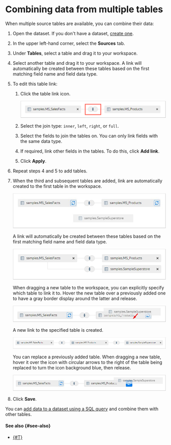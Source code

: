 # Combining data from multiple tables

When multiple source tables are available, you can combine their data:

1. Open the dataset. If you don't have a dataset, [create one](create.md).
1. In the upper left-hand corner, select the **Sources** tab.
1. Under **Tables**, select a table and drag it to your workspace.
1. Select another table and drag it to your workspace. A link will automatically be created between these tables based on the first matching field name and field data type.
1. To edit this table link:

   1. Click the table link icon.

      ![image](../../../_assets/datalens/operations/join-data/edit-link.png)

   1. Select the join type: `inner`, `left`, `right`, or `full`.
   1. Select the fields to join the tables on. You can only link fields with the same data type.
   1. If required, link other fields in the tables. To do this, click **Add link**.
   1. Click **Apply**.

1. Repeat steps 4 and 5 to add tables.
1. When the third and subsequent tables are added, link are automatically created to the first table in the workspace.

   ![image](../../../_assets/datalens/operations/join-data/add-table-1.png)

   A link will automatically be created between these tables based on the first matching field name and field data type.

   ![image](../../../_assets/datalens/operations/join-data/add-table-2.png)

   When dragging a new table to the workspace, you can explicitly specify which table to link it to. Hover the new table over a previously added one to have a gray border display around the latter and release.

   ![image](../../../_assets/datalens/operations/join-data/add-table-3.png)

   A new link to the specified table is created.

   ![image](../../../_assets/datalens/operations/join-data/add-table-4.png)

   You can replace a previously added table. When dragging a new table, hover it over the icon with circular arrows to the right of the table being replaced to turn the icon background blue, then release.

   ![image](../../../_assets/datalens/operations/join-data/change-table.png)

1. Click **Save**.

You can [add data to a dataset using a SQL query](add-data.md) and combine them with other tables.

#### See also {#see-also}

- [{#T}](../../concepts/data-join.md#ui-join)
